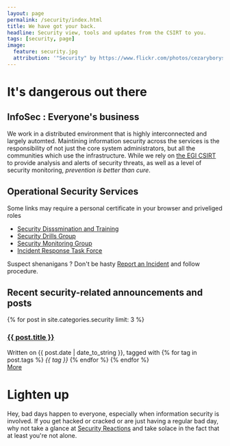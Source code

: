 ```yaml
---
layout: page
permalink: /security/index.html
title: We have got your back.
headline: Security view, tools and updates from the CSIRT to you.
tags: [security, page]
image:
  feature: security.jpg
  attribution: '"Security" by https://www.flickr.com/photos/cezaryborysiuk/ https://www.flickr.com/photos/cezaryborysiuk/4510261399/'
---
```


<h1 class="text-center">It's dangerous out there</h1>
<div class="row">
<div class="col-md-6">
<h2 class="post-info">
InfoSec : Everyone's business</h2>
<p class="text-justify">
We work in a distributed environment that is highly interconnected and largely automted. Maintining information security across the services is the responsibility of not just the core system administrators, but all the communities which use the infrastructure. While we rely on <a href="https://www.egi.eu/about/policy/groups/EGI_Computer_Security_Incident_Response_Team_EGI_CSIRT.html">the EGI CSIRT</a> to provide analysis and alerts of security threats, as well as a level of security monitoring, <em> prevention is better than cure</em>.
</p>
<h2 class="post-info">
Operational Security Services</h2>
<p class="text-justify alert alert-warning">Some links may require a personal certificate in your browser and priveliged roles</p>
<ul class="list-group">
  <li class="list-group-item"><a href="https://wiki.egi.eu/wiki/EGI_CSIRT:TDG-NEW">Security Disssmination and Training </a></li>
  <li class="list-group-item"><a href="https://wiki.egi.eu/wiki/EGI_CSIRT:SDG">Security Drills Group</a></li>
  <li class="list-group-item"><a href="https://wiki.egi.eu/wiki/EGI_CSIRT:SMG">Security Monitoring Group</a></li>
  <li class="list-group-item"><a href="https://wiki.egi.eu/wiki/EGI_CSIRT:IRTF">Incident Response Task Force</a></li>
</ul>
<p class="text-center text-danger">Suspect shenanigans ? Don't be hasty <a class="text-danger" href="https://wiki.egi.eu/wiki/EGI_CSIRT:Incident_reporting">Report an Incident</a> and follow procedure.
</p>
</div>
<div class="col-md-6">
<h2 class="post-info">Recent security-related announcements and posts</h2>
{% for post in site.categories.security limit: 3 %}
<h3 class="post-header"><a href="{{ post.url }}">{{ post.title }}</a></h3>
Written on {{ post.date | date_to_string }}, tagged with
{% for tag in post.tags %}  <em>{{ tag }}</em>
{% endfor %}
{% endfor %}
<br>
<i class="fa fa-ellipsis-h"></i><a href="{{ site_url }}/categories/#security"> More</a>

</div>
</div>

# Lighten up

Hey, bad days happen to everyone, especially when information security is involved. If you get hacked or cracked or are just having a regular bad day, why not take a glance at <a href="http://securityreactions.tumblr.com/">Security Reactions</a> and take solace in the fact that at least you're not alone.
